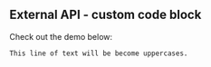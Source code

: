 ## External API - custom code block

Check out the demo below:

``` uppercase
This line of text will be become uppercases.
```
